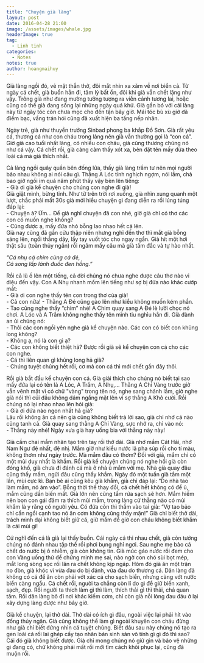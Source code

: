 ```yaml
---
title: "Chuyện già làng"
layout: post
date: 2016-04-28 21:00
image: /assets/images/whale.jpg
headerImage: true
tag:
  - Linh tinh
categories:
  - Notes
notes: true
author: hoangmaihuy
---
```

Già làng ngồi đó, vẻ mặt thẫn thờ, đôi mắt nhìn xa xăm về nơi biển cả. Từ ngày cá chết, già buồn hẳn đi, tâm lý bất ổn, đôi khi già vẫn chết lặng như vậy. Trông già như đang mường tưởng tượng ra viễn cảnh tương lai, hoặc cũng có thể già đang sống lại những ngày quá khứ. Già gắn bó với cái làng này từ ngày tóc còn chưa mọc cho đến tận bây giờ. Mái tóc bù xù giờ đã điểm bạc, vầng trán hói cũng đã xuất hiện ba tầng nếp nhăn.

Ngày trẻ, già như thuyền trưởng Sinbad phong ba khắp Đồ Sơn. Già rất yêu cá, thương cá như con cháu trong làng nên già vẫn thường gọi là “con cá”. Giờ già cao tuổi nhất làng, có nhiều con cháu, già cũng thương chúng nó như cá vậy. Cá chết rồi, già càng cảm thấy xót xa, bèn đặt tên mấy đứa theo loài cá mà già thích nhất.

Cả làng ngồi quây quần bên đống lửa, thấy già làng trầm tư nên mọi người bảo nhau không ai nói câu gì. Thằng A Lóc tính nghịch ngợm, nói lắm, chả bao giờ ngồi im quá năm phút thấy vậy bèn lên tiếng:  
\- Già ơi già kể chuyện cho chúng con nghe đi già!  
Già giật mình, bừng tỉnh. Như từ trên trời rơi xuống, già nhìn xung quanh một lượt, chắc phải mất 30s già mới hiểu chuyện gì đang diễn ra rồi lúng túng đáp lại:  
\- Chuyện à? Ừm... Để già nghĩ chuyện đã con nhé, giờ già chỉ có thơ các con có muốn nghe không?  
\- Cũng được ạ, mấy đứa nhỏ bỗng lao nhao hết cả lên.  
Già nay cũng đã gần cửu thập niên nhưng nghĩ đến thơ thì mắt già bỗng sáng lên, ngồi thẳng dậy, lấy tay vuốt tóc cho ngay ngắn. Già hít một hơi thật sâu (toàn thủy ngân) rồi ngâm mấy câu mà già tâm đắc và tự hào nhất.

*“Cá nhụ cá chim cùng cá đé,  
Cá song lấp lánh đuốc đen hồng.”*

Rồi cả lũ ồ lên một tiếng, cả đời chúng nó chưa nghe được câu thơ nào vi diệu đến vậy. Con A Nhụ nhanh mồm lên tiếng như sợ bị đứa nào khác cướp mất:  
\- Già ơi con nghe thấy tên con trong thơ của già!  
\- Cả con nữa! - Thằng A Đé cũng gào lên như kiểu không muốn kém phần.  
\- Tao cũng nghe thấy “chim” nhé! A Chim quay sang A Đé lè lưỡi chọc nó chơi.
A Lóc và A Trắm không nghe thấy tên mình tiu nghỉu hẳn đi. Già đành an ủi chúng nó:  
\- Thôi các con ngồi yên nghe già kể chuyện nào. Các con có biết con khủng long không?  
\- Không ạ, nó là con gì ạ?  
\- Các con không biết thiệt hả? Được rồi già sẽ kể chuyện con cá cho các con nghe.  
\- Cá thì liên quan gì khủng long hả già?  
\- Chúng tuyệt chủng hết rồi, cơ mà con cá thì mới chết gần đây thôi.

Rồi già bắt đầu kể chuyện con cá. Già giải thích cho chúng nó biết tại sao mấy đứa lại có tên là A Lóc, A Trắm, A Nhụ,... Thằng A Chỉ Vàng trước giờ vẫn vênh mặt vì có chữ "vàng" trong tên nó, nghe sang chảnh lắm, giờ nghe già nói thì cúi đầu không dám ngẩng mặt lên vì sợ thằng A Khô cười. Rồi chúng nó lại nhao nhao lên hỏi già:  
\- Già ơi đứa nào ngon nhất hả già?  
Lâu rồi không ăn cá nên già cũng không biết trả lời sao, già chỉ nhớ cá nào cũng tanh cả. Già quay sang thằng A Chỉ Vàng, sực nhớ ra, chỉ vào nó:  
\- Thằng này nhé! Ngày xưa già hay uống bia với thằng này này!

Già cầm chai mắm nhân tạo trên tay rồi thở dài. Già nhớ mắm Cát Hải, nhớ Nam Ngư đệ nhất, đệ nhị. Mắm giờ như kiểu nước lã pha súp rồi cho tí màu, không thơm như ngày trước. Mà mắm đâu có thơm? Đối với già, mắm chỉ có một mùi duy nhất là khắm. Rồi già kể chuyện chúng nó nghe hồi già còn đóng khố, già chưa đi đánh cá mà ở nhà ủ mắm với mẹ. Nhà già quay đâu cũng thấy mắm, ngửi đâu cũng thấy khắm. Ngày đó một tuần già tắm một lần, mùi cực kì. Bạn bè ai cũng kêu già khắm, già chỉ đáp lại: “Do nhà tao làm mắm, nó ám vào”. Bỗng thời thế thay đổi, cá chết hết không có để ủ, mắm cũng dần biến mất. Già lớn nên cũng tắm rửa sạch sẽ hơn. Mắm hiếm nên bọn con gái đâm ra thích mùi mắm, trong làng cứ thằng nào có mùi khắm là y rằng có người yêu. Có đứa còn thì thầm vào tai già: “Vợ tao bảo chỉ cần ngồi cạnh tao nó ăn cơm không cũng thấy mặn!” Già chỉ biết thở dài, trách mình dại không biết giữ cá, giữ mắm để giờ con cháu không biết khắm là cái mùi gì!

Cứ nghĩ đến cá là già lại thấy buồn. Cái ngày cá thi nhau chết, già còn tưởng chúng nó đánh nhau tập thể rồi phơi bụng nghỉ ngơi. Sau nghe mẹ bảo cá chết do nước bị ô nhiễm, già còn không tin. Già múc gáo nước rồi đem cho con Vàng uống thử để chứng minh mẹ sai, nào ngờ con chó sùi bọt mép, mắt long sòng sọc rồi lăn ra chết không kịp ngáp. Hôm đó già ăn một trận no đòn, già khóc vì vừa đau do bị đánh, vừa đau do thương cá. Dân làng đã không có cá để ăn còn phải vớt xác cá cho sạch biển, nhưng càng vớt nước biển càng ngầu. Cá chết rồi, người ta chẳng còn lí do gì để giữ biển xanh, sạch, đẹp. Rồi người ta thích làm gì thì làm, thích thải gì thì thải, chả quan tâm. Rồi dân làng bỏ đi nơi khác kiếm cơm, chỉ còn già nỗi lòng đau đáu ở lại xây dựng làng được như bây giờ.

Già kể chuyện, lại thở dài. Thở dài có ích gì đâu, ngoài việc lại phải hít vào đống thủy ngân. Già cũng không thể làm gì ngoài khuyên con cháu đừng như già chỉ biết đứng nhìn cá tuyệt chủng. Biết đâu sau này chúng nó tạo ra gen loài cá rồi lai ghép cấy tạo nhân bản sinh sản vô tính gì gì đó thì sao? Cái đó già không biết được. Già chỉ mong chúng nó giữ gìn và bảo vệ những gì đang có, chứ không phải mất rồi mới tìm cách khôi phục lại, cũng đã muộn rồi.
